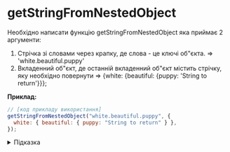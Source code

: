 # getStringFromNestedObject

Необхідно написати функцію getStringFromNestedObject яка приймає 2 аргументи:

1. Стрічка зі словами через крапку, де слова - це ключі об"єкта. => 'white.beautiful.puppy'
2. Вкладенний об"єкт, де останній вкладенний об"єкт містить стрічку, яку необхідно повернути => {white: {beautiful: {puppy: 'String to return'}}};

**Приклад:**

```js
// [код прикладу використання]
getStringFromNestedObject("white.beautiful.puppy", {
  white: { beautiful: { puppy: "String to return" } },
});
```

<details>
  <summary>Підказка</summary>

---

Зверніть увагу не метод стрічки split: https://developer.mozilla.org/en-US/docs/Web/JavaScript/Reference/Global_Objects/String/split

</details>
